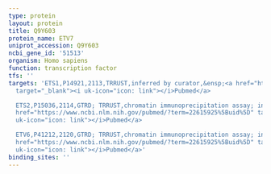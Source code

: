 ```yaml
---
type: protein
layout: protein
title: Q9Y603
protein_name: ETV7
uniprot_accession: Q9Y603
ncbi_gene_id: '51513'
organism: Homo sapiens
function: transcription factor
tfs: ''
targets: 'ETS1,P14921,2113,TRRUST,inferred by curator,&ensp;<a href="https://www.ncbi.nlm.nih.gov/pubmed/?term=22615925%5Buid%5D"
  target="_blank"><i uk-icon="icon: link"></i>Pubmed</a>

  ETS2,P15036,2114,GTRD; TRRUST,chromatin immunoprecipitation assay; inferred by curator,&ensp;<a
  href="https://www.ncbi.nlm.nih.gov/pubmed/?term=22615925%5Buid%5D" target="_blank"><i
  uk-icon="icon: link"></i>Pubmed</a>

  ETV6,P41212,2120,GTRD; TRRUST,chromatin immunoprecipitation assay; inferred by curator,&ensp;<a
  href="https://www.ncbi.nlm.nih.gov/pubmed/?term=22615925%5Buid%5D" target="_blank"><i
  uk-icon="icon: link"></i>Pubmed</a>'
binding_sites: ''
---
```

